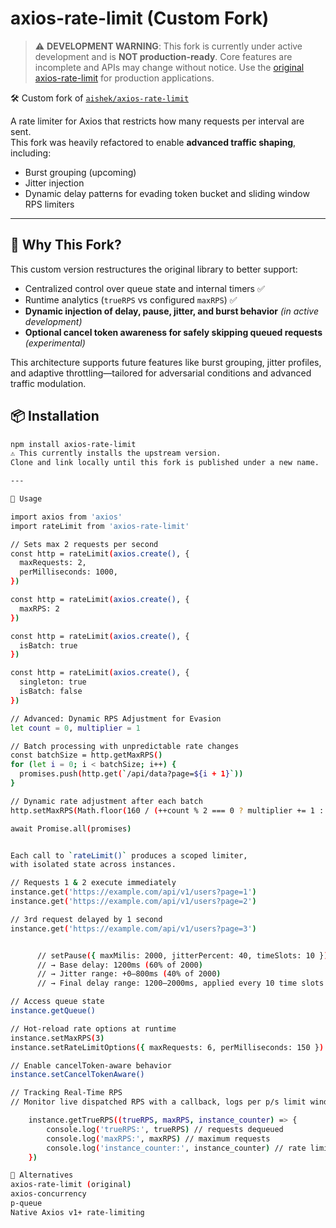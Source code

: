 # axios-rate-limit (Custom Fork)

> ⚠️ **DEVELOPMENT WARNING**: This fork is currently under active development and is **NOT production-ready**. Core features are incomplete and APIs may change without notice. Use the [original axios-rate-limit](https://github.com/aishek/axios-rate-limit) for production applications.

🛠️ Custom fork of [`aishek/axios-rate-limit`](https://github.com/aishek/axios-rate-limit)


A rate limiter for Axios that restricts how many requests per interval are sent.  
This fork was heavily refactored to enable **advanced traffic shaping**, including:

- Burst grouping (upcoming)
- Jitter injection
- Dynamic delay patterns for evading token bucket and sliding window RPS limiters

---

## 🚀 Why This Fork?

This custom version restructures the original library to better support:

- Centralized control over queue state and internal timers ✅
- Runtime analytics (`trueRPS` vs configured `maxRPS`) ✅
- **Dynamic injection of delay, pause, jitter, and burst behavior** _(in active development)_
- **Optional cancel token awareness for safely skipping queued requests** _(experimental)_

This architecture supports future features like burst grouping, jitter profiles,
and adaptive throttling—tailored for adversarial conditions and advanced traffic modulation.

## 📦 Installation

```bash
npm install axios-rate-limit
⚠️ This currently installs the upstream version.
Clone and link locally until this fork is published under a new name.

---

📘 Usage

import axios from 'axios'
import rateLimit from 'axios-rate-limit'

// Sets max 2 requests per second
const http = rateLimit(axios.create(), {
  maxRequests: 2,
  perMilliseconds: 1000,
})

const http = rateLimit(axios.create(), {
  maxRPS: 2
})

const http = rateLimit(axios.create(), {
  isBatch: true
})

const http = rateLimit(axios.create(), {
  singleton: true
  isBatch: false
})

// Advanced: Dynamic RPS Adjustment for Evasion
let count = 0, multiplier = 1

// Batch processing with unpredictable rate changes
const batchSize = http.getMaxRPS()
for (let i = 0; i < batchSize; i++) {
  promises.push(http.get(`/api/data?page=${i + 1}`))
}

// Dynamic rate adjustment after each batch
http.setMaxRPS(Math.floor(160 / (++count % 2 === 0 ? multiplier += 1 : 3)))

await Promise.all(promises)


Each call to `rateLimit()` produces a scoped limiter,
with isolated state across instances.

// Requests 1 & 2 execute immediately
instance.get('https://example.com/api/v1/users?page=1')
instance.get('https://example.com/api/v1/users?page=2')

// 3rd request delayed by 1 second
instance.get('https://example.com/api/v1/users?page=3')


      // setPause({ maxMilis: 2000, jitterPercent: 40, timeSlots: 10 })
      // → Base delay: 1200ms (60% of 2000)
      // → Jitter range: +0–800ms (40% of 2000)
      // → Final delay range: 1200–2000ms, applied every 10 time slots

// Access queue state
instance.getQueue()

// Hot-reload rate options at runtime
instance.setMaxRPS(3)
instance.setRateLimitOptions({ maxRequests: 6, perMilliseconds: 150 })

// Enable cancelToken-aware behavior
instance.setCancelTokenAware()

// Tracking Real-Time RPS
// Monitor live dispatched RPS with a callback, logs per p/s limit window

    instance.getTrueRPS((trueRPS, maxRPS, instance_counter) => {
        console.log('trueRPS:', trueRPS) // requests dequeued
        console.log('maxRPS:', maxRPS) // maximum requests
        console.log('instance_counter:', instance_counter) // rate limiter instance attached
    })

🔄 Alternatives
axios-rate-limit (original)
axios-concurrency
p-queue
Native Axios v1+ rate-limiting
```
